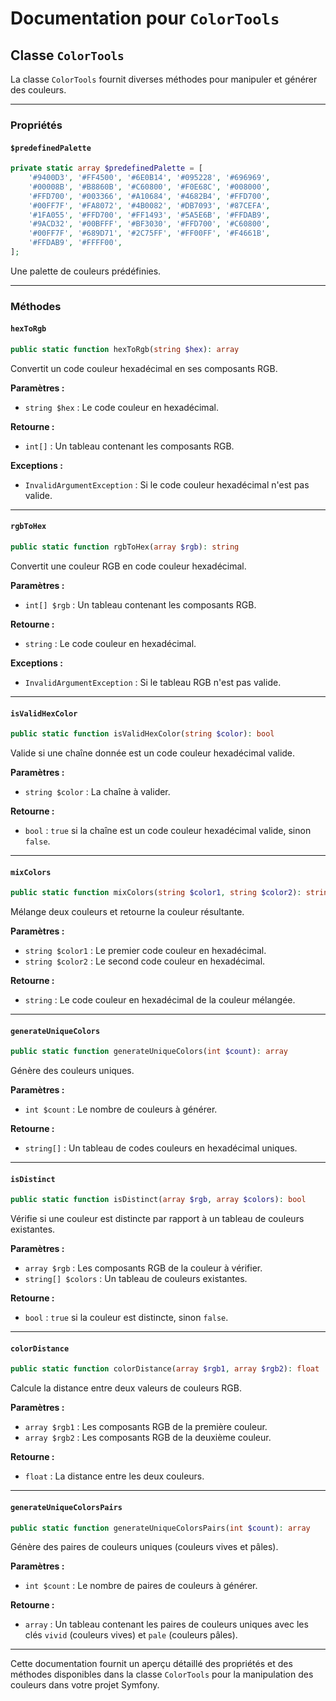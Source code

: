 # Documentation pour `ColorTools`

## Classe `ColorTools`

La classe `ColorTools` fournit diverses méthodes pour manipuler et générer des couleurs.

---

### Propriétés

#### `$predefinedPalette`

```php
private static array $predefinedPalette = [
    '#9400D3', '#FF4500', '#6E0B14', '#095228', '#696969',
    '#00008B', '#B8860B', '#C60800', '#F0E68C', '#008000',
    '#FFD700', '#003366', '#A10684', '#4682B4', '#FFD700',
    '#00FF7F', '#FA8072', '#4B0082', '#DB7093', '#87CEFA',
    '#1FA055', '#FFD700', '#FF1493', '#5A5E6B', '#FFDAB9',
    '#9ACD32', '#00BFFF', '#BF3030', '#FFD700', '#C60800',
    '#00FF7F', '#689D71', '#2C75FF', '#FF00FF', '#F4661B',
    '#FFDAB9', '#FFFF00',
];
```

Une palette de couleurs prédéfinies.

---

### Méthodes

#### `hexToRgb`

```php
public static function hexToRgb(string $hex): array
```

Convertit un code couleur hexadécimal en ses composants RGB.

**Paramètres :**
- `string $hex` : Le code couleur en hexadécimal.

**Retourne :**
- `int[]` : Un tableau contenant les composants RGB.

**Exceptions :**
- `InvalidArgumentException` : Si le code couleur hexadécimal n'est pas valide.

---

#### `rgbToHex`

```php
public static function rgbToHex(array $rgb): string
```

Convertit une couleur RGB en code couleur hexadécimal.

**Paramètres :**
- `int[] $rgb` : Un tableau contenant les composants RGB.

**Retourne :**
- `string` : Le code couleur en hexadécimal.

**Exceptions :**
- `InvalidArgumentException` : Si le tableau RGB n'est pas valide.

---

#### `isValidHexColor`

```php
public static function isValidHexColor(string $color): bool
```

Valide si une chaîne donnée est un code couleur hexadécimal valide.

**Paramètres :**
- `string $color` : La chaîne à valider.

**Retourne :**
- `bool` : `true` si la chaîne est un code couleur hexadécimal valide, sinon `false`.

---

#### `mixColors`

```php
public static function mixColors(string $color1, string $color2): string
```

Mélange deux couleurs et retourne la couleur résultante.

**Paramètres :**
- `string $color1` : Le premier code couleur en hexadécimal.
- `string $color2` : Le second code couleur en hexadécimal.

**Retourne :**
- `string` : Le code couleur en hexadécimal de la couleur mélangée.

---

#### `generateUniqueColors`

```php
public static function generateUniqueColors(int $count): array
```

Génère des couleurs uniques.

**Paramètres :**
- `int $count` : Le nombre de couleurs à générer.

**Retourne :**
- `string[]` : Un tableau de codes couleurs en hexadécimal uniques.

---

#### `isDistinct`

```php
public static function isDistinct(array $rgb, array $colors): bool
```

Vérifie si une couleur est distincte par rapport à un tableau de couleurs existantes.

**Paramètres :**
- `array $rgb` : Les composants RGB de la couleur à vérifier.
- `string[] $colors` : Un tableau de couleurs existantes.

**Retourne :**
- `bool` : `true` si la couleur est distincte, sinon `false`.

---

#### `colorDistance`

```php
public static function colorDistance(array $rgb1, array $rgb2): float
```

Calcule la distance entre deux valeurs de couleurs RGB.

**Paramètres :**
- `array $rgb1` : Les composants RGB de la première couleur.
- `array $rgb2` : Les composants RGB de la deuxième couleur.

**Retourne :**
- `float` : La distance entre les deux couleurs.

---

#### `generateUniqueColorsPairs`

```php
public static function generateUniqueColorsPairs(int $count): array
```

Génère des paires de couleurs uniques (couleurs vives et pâles).

**Paramètres :**
- `int $count` : Le nombre de paires de couleurs à générer.

**Retourne :**
- `array` : Un tableau contenant les paires de couleurs uniques avec les clés `vivid` (couleurs vives) et `pale` (couleurs pâles).

---

Cette documentation fournit un aperçu détaillé des propriétés et des méthodes disponibles dans la classe `ColorTools` pour la manipulation des couleurs dans votre projet Symfony.